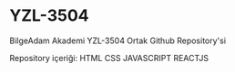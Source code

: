 # YZL-3504
BilgeAdam Akademi YZL-3504 Ortak Github Repository'si

Repository içeriği:
HTML
CSS
JAVASCRIPT
REACTJS

